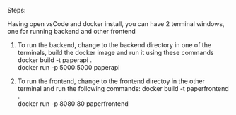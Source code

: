 Steps:

Having open vsCode and docker install, you can have 2 terminal windows, one for running backend and other frontend

1. To run the backend, change to the backend directory in one of the terminals, build the docker image and run it using these commands
 docker build -t paperapi .    
 docker run -p 5000:5000 paperapi

2. To run the frontend, change to the frontend directoy in the other terminal and run the following commands:
 docker build -t paperfrontend .    
 docker run -p 8080:80 paperfrontend